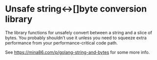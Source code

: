 # Unsafe string↔[]byte conversion library

The library functions for unsafely convert between a string and
a slice of bytes.  You probably shouldn’t use it unless you need to
squeeze extra performance from your performance-critical code path.

See https://mina86.com/p/golang-string-and-bytes for some more info.

